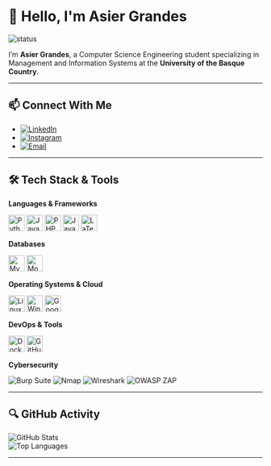 # 👋 Hello, I'm Asier Grandes

![status](https://img.shields.io/badge/status-up-brightgreen)  


I’m **Asier Grandes**, a Computer Science Engineering student specializing in Management and Information Systems at the **University of the Basque Country**.

---

## 📫 Connect With Me

- [![LinkedIn](https://img.shields.io/badge/LinkedIn-0A66C2?logo=linkedin&logoColor=white)](https://www.linkedin.com/in/asier-grandes-orons-b66b4827a/)
- [![Instagram](https://img.shields.io/badge/Instagram-990099?logo=instagram&logoColor=white)](https://www.instagram.com/asiergrandes/)
- [![Email](https://img.shields.io/badge/Email-E4405F?logo=email&logoColor=white)](mailto:agrandes2004@gmail.com)


---

## 🛠️ Tech Stack & Tools

**Languages & Frameworks**
<div align="left">
<img src="https://cdn.jsdelivr.net/gh/devicons/devicon/icons/python/python-original.svg" width="32" title="Python"/>
<img src="https://cdn.jsdelivr.net/gh/devicons/devicon/icons/java/java-original.svg" width="32" title="Java"/>
<img src="https://cdn.jsdelivr.net/gh/devicons/devicon/icons/php/php-original.svg" width="32" title="PHP"/>
<img src="https://cdn.jsdelivr.net/gh/devicons/devicon/icons/javascript/javascript-original.svg" width="32" title="JavaScript"/>
<img src="https://cdn.jsdelivr.net/gh/devicons/devicon/icons/latex/latex-original.svg" width="32" title="LaTeX"/>
</div>

**Databases**
<div align="left">
<img src="https://cdn.jsdelivr.net/gh/devicons/devicon/icons/mysql/mysql-original.svg" width="32" title="MySQL"/>
<img src="https://cdn.jsdelivr.net/gh/devicons/devicon/icons/mongodb/mongodb-original.svg" width="32" title="MongoDB"/>
</div>

**Operating Systems & Cloud**
<div align="left">
<img src="https://cdn.jsdelivr.net/gh/devicons/devicon/icons/linux/linux-original.svg" width="32" title="Linux"/>
<img src="https://cdn.jsdelivr.net/gh/devicons/devicon/icons/windows8/windows8-original.svg" width="32" title="Windows"/>
<img src="https://cdn.jsdelivr.net/gh/devicons/devicon/icons/googlecloud/googlecloud-original.svg" width="32" title="Google Cloud Platform"/>
</div>

**DevOps & Tools**
<div align="left">
<img src="https://cdn.jsdelivr.net/gh/devicons/devicon/icons/docker/docker-original.svg" width="32" title="Docker"/>
<img src="https://cdn.jsdelivr.net/gh/devicons/devicon/icons/github/github-original.svg" width="32" title="GitHub"/>
</div>

**Cybersecurity**
<div align="left">
<img src="https://img.shields.io/badge/Burp%20Suite-ff5722?logo=burpsuite&logoColor=white" title="Burp Suite"/>
<img src="https://img.shields.io/badge/Nmap-004688?logo=gnubash&logoColor=white" title="Nmap"/>
<img src="https://img.shields.io/badge/Wireshark-1679A7?logo=wireshark&logoColor=white" title="Wireshark"/>
<img src="https://img.shields.io/badge/OWASP%20ZAP-000000?logo=owasp&logoColor=white" title="OWASP ZAP"/>
</div>


<!--
## 📂 University Repositories

<details>
  <summary>🎓 University Projects by Year</summary>

  <details>
    <summary>🧑‍🎓 First Year</summary>
    - First Quarter  
    - Second Quarter
  </details>

  <details>
    <summary>🧑‍🎓 Second Year</summary>
    - First Quarter  
    - Second Quarter
  </details>

  <details>
    <summary>🧑‍🎓 Third Year</summary>
    - First Quarter  
    - Second Quarter
  </details>

  <details>
    <summary>🧑‍🎓 Fourth Year</summary>
    - First Quarter  
    - Second Quarter
  </details>

</details>
-->

---

## 🔍 GitHub Activity

![GitHub Stats](https://github-readme-stats.vercel.app/api?username=asiergrandes&show_icons=true&theme=dracula)  
![Top Languages](https://github-readme-stats.vercel.app/api/top-langs/?username=asiergrandes&layout=compact&theme=dracula)


---
